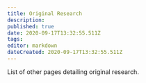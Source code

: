 ```yaml
---
title: Original Research
description: 
published: true
date: 2020-09-17T13:32:55.511Z
tags: 
editor: markdown
dateCreated: 2020-09-17T13:32:55.511Z
---
```


List of other pages detailing original research.